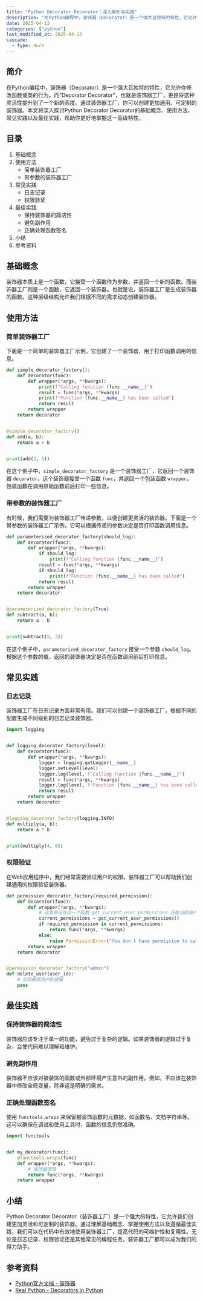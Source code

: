 ```yaml
---
title: "Python Decorator Decorator：深入解析与实践"
description: "在Python编程中，装饰器（Decorator）是一个强大且独特的特性，它允许你修改函数或类的行为。而“Decorator Decorator”，也就是装饰器工厂，更是将这种灵活性提升到了一个新的高度。通过装饰器工厂，你可以创建更加通用、可定制的装饰器。本文将深入探讨Python Decorator Decorator的基础概念、使用方法、常见实践以及最佳实践，帮助你更好地掌握这一高级特性。"
date: 2025-04-13
categories: ["python"]
last_modified_at: 2025-04-13
cascade:
  - type: docs
---
```



## 简介
在Python编程中，装饰器（Decorator）是一个强大且独特的特性，它允许你修改函数或类的行为。而“Decorator Decorator”，也就是装饰器工厂，更是将这种灵活性提升到了一个新的高度。通过装饰器工厂，你可以创建更加通用、可定制的装饰器。本文将深入探讨Python Decorator Decorator的基础概念、使用方法、常见实践以及最佳实践，帮助你更好地掌握这一高级特性。

<!-- more -->
## 目录
1. 基础概念
2. 使用方法
    - 简单装饰器工厂
    - 带参数的装饰器工厂
3. 常见实践
    - 日志记录
    - 权限验证
4. 最佳实践
    - 保持装饰器的简洁性
    - 避免副作用
    - 正确处理函数签名
5. 小结
6. 参考资料

## 基础概念
装饰器本质上是一个函数，它接受一个函数作为参数，并返回一个新的函数。而装饰器工厂则是一个函数，它返回一个装饰器。也就是说，装饰器工厂是生成装饰器的函数。这种层级结构允许我们根据不同的需求动态创建装饰器。

## 使用方法

### 简单装饰器工厂
下面是一个简单的装饰器工厂示例，它创建了一个装饰器，用于打印函数调用的信息。

```python
def simple_decorator_factory():
    def decorator(func):
        def wrapper(*args, **kwargs):
            print(f"Calling function {func.__name__}")
            result = func(*args, **kwargs)
            print(f"Function {func.__name__} has been called")
            return result
        return wrapper
    return decorator


@simple_decorator_factory()
def add(a, b):
    return a + b


print(add(3, 5))
```

在这个例子中，`simple_decorator_factory` 是一个装饰器工厂，它返回一个装饰器 `decorator`。这个装饰器接受一个函数 `func`，并返回一个包装函数 `wrapper`。包装函数在调用原始函数前后打印一些信息。

### 带参数的装饰器工厂
有时候，我们需要为装饰器工厂传递参数，以便创建更灵活的装饰器。下面是一个带参数的装饰器工厂示例，它可以根据传递的参数决定是否打印函数调用信息。

```python
def parameterized_decorator_factory(should_log):
    def decorator(func):
        def wrapper(*args, **kwargs):
            if should_log:
                print(f"Calling function {func.__name__}")
            result = func(*args, **kwargs)
            if should_log:
                print(f"Function {func.__name__} has been called")
            return result
        return wrapper
    return decorator


@parameterized_decorator_factory(True)
def subtract(a, b):
    return a - b


print(subtract(5, 3))
```

在这个例子中，`parameterized_decorator_factory` 接受一个参数 `should_log`。根据这个参数的值，返回的装饰器决定是否在函数调用前后打印信息。

## 常见实践

### 日志记录
装饰器工厂在日志记录方面非常有用。我们可以创建一个装饰器工厂，根据不同的配置生成不同级别的日志记录装饰器。

```python
import logging


def logging_decorator_factory(level):
    def decorator(func):
        def wrapper(*args, **kwargs):
            logger = logging.getLogger(__name__)
            logger.setLevel(level)
            logger.log(level, f"Calling function {func.__name__}")
            result = func(*args, **kwargs)
            logger.log(level, f"Function {func.__name__} has been called")
            return result
        return wrapper
    return decorator


@logging_decorator_factory(logging.INFO)
def multiply(a, b):
    return a * b


print(multiply(4, 6))
```

### 权限验证
在Web应用程序中，我们经常需要验证用户的权限。装饰器工厂可以帮助我们创建通用的权限验证装饰器。

```python
def permission_decorator_factory(required_permission):
    def decorator(func):
        def wrapper(*args, **kwargs):
            # 这里假设存在一个函数 get_current_user_permissions 获取当前用户权限
            current_permissions = get_current_user_permissions()
            if required_permission in current_permissions:
                return func(*args, **kwargs)
            else:
                raise PermissionError("You don't have permission to call this function")
        return wrapper
    return decorator


@permission_decorator_factory("admin")
def delete_user(user_id):
    # 实际删除用户的逻辑
    pass


```

## 最佳实践

### 保持装饰器的简洁性
装饰器应该专注于单一的功能，避免过于复杂的逻辑。如果装饰器的逻辑过于复杂，会使代码难以理解和维护。

### 避免副作用
装饰器不应该对被装饰的函数或外部环境产生意外的副作用。例如，不应该在装饰器中修改全局变量，除非这是明确的需求。

### 正确处理函数签名
使用 `functools.wraps` 来保留被装饰函数的元数据，如函数名、文档字符串等。这可以确保在调试和使用工具时，函数的信息仍然准确。

```python
import functools


def my_decorator(func):
    @functools.wraps(func)
    def wrapper(*args, **kwargs):
        # 装饰器逻辑
        return func(*args, **kwargs)
    return wrapper


```

## 小结
Python Decorator Decorator（装饰器工厂）是一个强大的特性，它允许我们创建更加灵活和可定制的装饰器。通过理解基础概念、掌握使用方法以及遵循最佳实践，我们可以在代码中有效地使用装饰器工厂，提高代码的可维护性和复用性。无论是日志记录、权限验证还是其他常见的编程任务，装饰器工厂都可以成为我们的得力助手。

## 参考资料
- [Python官方文档 - 装饰器](https://docs.python.org/3/glossary.html#term-decorator)
- [Real Python - Decorators in Python](https://realpython.com/primer-on-python-decorators/)